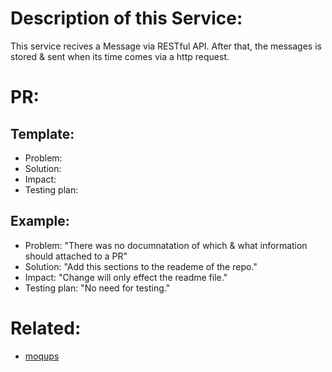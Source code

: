 # Description of this Service:
This service recives a Message via RESTful API.
After that, the messages is stored & sent when its time comes via a http request.


# PR:
## Template:
- Problem:
- Solution:
- Impact:
- Testing plan:
## Example:
- Problem: "There was no documnatation of which & what information should attached to a PR"
- Solution: "Add this sections to the reademe of the repo."
- Impact: "Change will only effect the readme file."
- Testing plan: "No need for testing."

# Related:

- [moqups](https://app.moqups.com/l5FtMh4Pi7L2R7STWPynF3ShjU3UN90E/edit/page/a276610b3)
